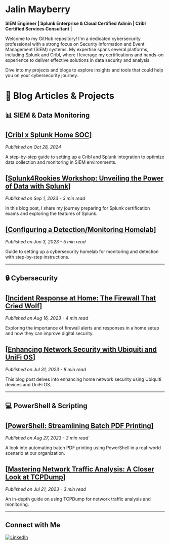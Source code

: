 # Jalin Mayberry

**SIEM Engineer | Splunk Enterprise & Cloud Certified Admin | Cribl Certified Services Consultant |**

Welcome to my GitHub repository! I'm a dedicated cybersecurity professional with a strong focus on Security Information and Event Management (SIEM) systems. My expertise spans several platforms, including Splunk and Cribl, where I leverage my certifications and hands-on experience to deliver effective solutions in data security and analysis. 

Dive into my projects and blogs to explore insights and tools that could help you on your cybersecurity journey.


# 📝 Blog Articles & Projects

## 📊 SIEM & Data Monitoring
## [[Cribl x Splunk Home SOC](https://github.com/jalinmayberry/Home-SOC-Lab)]
*Published on Oct 28, 2024*

A step-by-step guide to setting up a Cribl and Splunk integration to optimize data collection and monitoring in SIEM environments.

## [[Splunk4Rookies Workshop: Unveiling the Power of Data with Splunk](https://medium.com/@mayberryjalin/splunk4rookies-workshop-unveiling-the-power-of-data-with-splunk-6abb30cf8def)]
*Published on Sep 1, 2023 - 3 min read*

In this blog post, I share my journey preparing for Splunk certification exams and exploring the features of Splunk.

## [[Configuring a Detection/Monitoring Homelab](https://medium.com/@mayberryjalin/configuring-a-detection-monitoring-homelab-f78d208f9306)]
*Published on Jan 3, 2023 - 5 min read*

Guide to setting up a cybersecurity homelab for monitoring and detection with step-by-step instructions.

---

## 🔒 Cybersecurity
## [[Incident Response at Home: The Firewall That Cried Wolf](https://medium.com/@mayberryjalin/incident-response-at-home-the-story-of-the-firewall-that-cried-wolf-6f008507559c)]
*Published on Aug 16, 2023 - 4 min read*

Exploring the importance of firewall alerts and responses in a home setup and how they can improve digital security.


## [[Enhancing Network Security with Ubiquiti and UniFi OS](https://medium.com/@mayberryjalin/enhancing-network-security-with-ubiquiti-and-unifi-os-1295fbf9cb2c)]
*Published on Jul 31, 2023 - 8 min read*

This blog post delves into enhancing home network security using Ubiquiti devices and UniFi OS.

---

## 💻 PowerShell & Scripting
## [[PowerShell: Streamlining Batch PDF Printing](https://medium.com/@mayberryjalin/powershell-streamlining-batch-pdf-printing-301f25c1cd03)]
*Published on Aug 27, 2023 - 3 min read*

A look into automating batch PDF printing using PowerShell in a real-world scenario at our organization.

## [[Mastering Network Traffic Analysis: A Closer Look at TCPDump](https://medium.com/@mayberryjalin/mastering-network-traffic-analysis-a-closer-look-at-tcpdump-eedcd9e8ea74)]
*Published on Jul 21, 2023 - 3 min read*

An in-depth guide on using TCPDump for network traffic analysis and monitoring.

---


## Connect with Me

[![LinkedIn](https://img.shields.io/badge/LinkedIn-Profile-blue?style=flat&logo=linkedin&logoColor=white)](https://www.linkedin.com/in/jalinmayberry)
